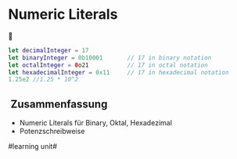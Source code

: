 # Numeric Literals
💯

```swift
let decimalInteger = 17
let binaryInteger = 0b10001       // 17 in binary notation
let octalInteger = 0o21           // 17 in octal notation
let hexadecimalInteger = 0x11     // 17 in hexadecimal notation
1.25e2 //1.25 * 10^2
```

##  Zusammenfassung

- Numeric Literals für Binary, Oktal, Hexadezimal
- Potenzschreibweise

#learning unit#